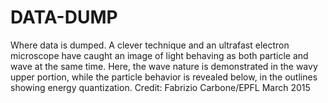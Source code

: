 # DATA-DUMP
Where data is dumped.
A clever technique and an ultrafast electron microscope have caught an image of light behaving as both particle and wave at the same time. Here, the wave nature is demonstrated in the wavy upper portion, while the particle behavior is revealed below, in the outlines showing energy quantization.
Credit: Fabrizio Carbone/EPFL
March 2015
